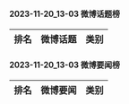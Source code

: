 #### 2023-11-20_13-03  微博话题榜

| 排名 | 微博话题 | 类别 |
| --- | --- | --- |
#### 2023-11-20_13-03  微博要闻榜

| 排名 | 微博要闻 | 类别 |
| --- | --- | --- |
